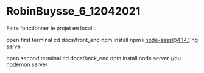 # RobinBuysse_6_12042021
Faire fonctionner le projet en local :

open first terminal
cd docs/front_end
npm install
npm i node-sass@4.14.1
ng serve

open second terminal
cd docs/back_end
npm install
node server //ou nodemon server

